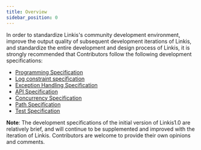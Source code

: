 ```yaml
---
title: Overview
sidebar_position: 0
---
```


In order to standardize Linkis's community development environment, improve the output quality of subsequent development iterations of Linkis, and standardize the entire development and design process of Linkis, it is strongly recommended that Contributors follow the following development specifications:
- [Programming Specification](programming_specification.md)
- [Log constraint specification](log.md)
- [Exception Handling Specification](exception_catch.md)
- [API Specification](api.md)
- [Concurrency Specification](concurrent.md)
- [Path Specification](path_usage.md)
- [Test Specification](unit_test.md)

**Note**: The development specifications of the initial version of Linkis1.0 are relatively brief, and will continue to be supplemented and improved with the iteration of Linkis. Contributors are welcome to provide their own opinions and comments.
